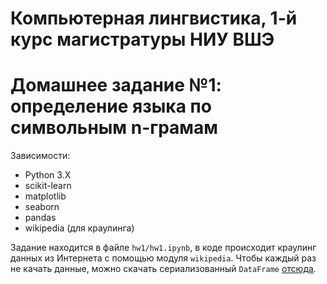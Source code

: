 # Компьютерная лингвистика, 1-й курс магистратуры НИУ ВШЭ

# Домашнее задание №1: определение языка по символьным n-грамам

Зависимости:

* Python 3.X
* scikit-learn
* matplotlib
* seaborn
* pandas
* wikipedia (для краулинга)

Задание находится в файле ```hw1/hw1.ipynb```, в коде происходит краулинг данных из Интернета с помощью модуля ```wikipedia```. Чтобы каждый раз не качать данные, можно скачать сериализованный ```DataFrame``` [отсюда](https://yadi.sk/d/XMDqlmwt3QVXhU).
